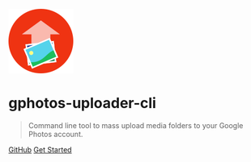 ![logo](images/gphotos-uploader-cli-logo.png)

# gphotos-uploader-cli

> Command line tool to mass upload media folders to your Google Photos account.

[GitHub](https://github.com/gphotosuploader/gphotos-uploader-cli)
[Get Started](introduction.md)